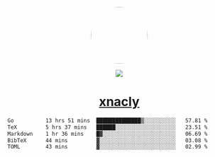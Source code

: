 <p align="center">
  <img style="border-radius: 100px" width="128" height="128" src="https://avatars.githubusercontent.com/u/47723417?v=4"/>
</p>
<p align="center">
  <img src="https://komarev.com/ghpvc/?username=xnacly&&style=flat-square"/>
</p>

<h1 align="center"><a href="https://xnacly.me"> xnacly</a> </h1>

<!--START_SECTION:waka-->

```txt
Go          13 hrs 51 mins  ██████████████▒░░░░░░░░░░   57.81 %
TeX         5 hrs 37 mins   ██████░░░░░░░░░░░░░░░░░░░   23.51 %
Markdown    1 hr 36 mins    █▓░░░░░░░░░░░░░░░░░░░░░░░   06.69 %
BibTeX      44 mins         ▓░░░░░░░░░░░░░░░░░░░░░░░░   03.08 %
TOML        43 mins         ▓░░░░░░░░░░░░░░░░░░░░░░░░   02.99 %
```

<!--END_SECTION:waka-->
